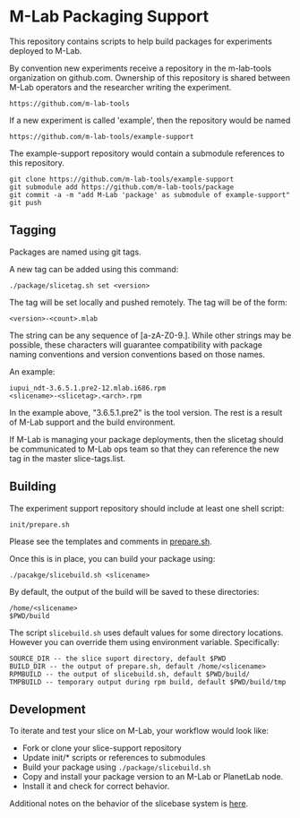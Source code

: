 M-Lab Packaging Support
=======================

This repository contains scripts to help build packages for experiments
deployed to M-Lab.

By convention new experiments receive a repository in the m-lab-tools
organization on github.com.  Ownership of this repository is shared between
M-Lab operators and the researcher writing the experiment.

    https://github.com/m-lab-tools

If a new experiment is called 'example', then the repository would be named 

    https://github.com/m-lab-tools/example-support

The example-support repository would contain a submodule references to this repository.

    git clone https://github.com/m-lab-tools/example-support
    git submodule add https://github.com/m-lab-tools/package
    git commit -a -m "add M-Lab 'package' as submodule of example-support"
    git push

Tagging 
-------

Packages are named using git tags.

A new tag can be added using this command:

    ./package/slicetag.sh set <version>

The tag will be set locally and pushed remotely.  The tag will be of the form:

    <version>-<count>.mlab

The string <version> can be any sequence of [a-zA-Z0-9.].  While other strings
may be possible, these characters will guarantee compatibility with package
naming conventions and version conventions based on those names.

An example:

    iupui_ndt-3.6.5.1.pre2-12.mlab.i686.rpm
    <slicename>-<slicetag>.<arch>.rpm

In the example above, "3.6.5.1.pre2" is the tool version.  The rest is a result
of M-Lab support and the build environment.

If M-Lab is managing your package deployments, then the slicetag should be
communicated to M-Lab ops team so that they can reference the new tag in the
master slice-tags.list.  

Building
--------

The experiment support repository should include at least one shell script:

    init/prepare.sh

Please see the templates and comments in [prepare.sh][1].

Once this is in place, you can build your package using:
    
    ./pacakge/slicebuild.sh <slicename>

By default, the output of the build will be saved to these directories:

    /home/<slicename>
    $PWD/build

The script `slicebuild.sh` uses default values for some directory locations.
However you can override them using environment variable.  Specifically:
    
    SOURCE_DIR -- the slice suport directory, default $PWD
    BUILD_DIR -- the output of prepare.sh, default /home/<slicename>
    RPMBUILD -- the output of slicebuild.sh, default $PWD/build/
    TMPBUILD -- temporary output during rpm build, default $PWD/build/tmp

  [1]: https://github.com/m-lab-tools/package/blob/master/templates/prepare.sh
  
Development
-----------

To iterate and test your slice on M-Lab, your workflow would look like:

  * Fork or clone your slice-support repository
  * Update init/* scripts or references to submodules
  * Build your package using `./package/slicebuild.sh`
  * Copy and install your package version to an M-Lab or PlanetLab node.
  * Install it and check for correct behavior.

Additional notes on the behavior of the slicebase system is [here][2].

  [2]: http://github.com/m-lab-tools/package/slicebase/

